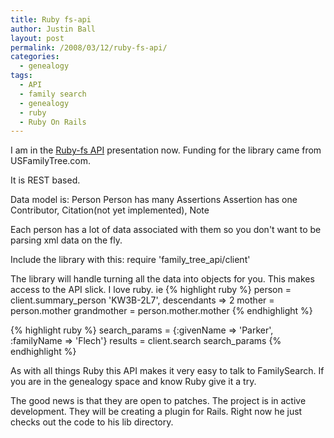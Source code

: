 ```yaml
---
title: Ruby fs-api
author: Justin Ball
layout: post
permalink: /2008/03/12/ruby-fs-api/
categories:
  - genealogy
tags:
  - API
  - family search
  - genealogy
  - ruby
  - Ruby On Rails
---
```


I am in the <a href="http://code.google.com/p/ruby-fs-api/">Ruby-fs API</a> presentation now.  Funding for the library came from USFamilyTree.com.

It is REST based.

Data model is:
Person
Person has many Assertions
Assertion has one Contributor, Citation(not yet implemented), Note

Each person has a lot of data associated with them so you don't want to be parsing xml data on the fly.

Include the library with this:
require 'family_tree_api/client'

The library will handle turning all the data into objects for you.  This makes access to the API slick.  I love ruby.
ie
{% highlight ruby %}
person = client.summary_person 'KW3B-2L7', descendants => 2
mother = person.mother
grandmother = person.mother.mother
{% endhighlight %}

{% highlight ruby %}
search_params = {:givenName => 'Parker', :familyName => 'Flech'}
results = client.search search_params
{% endhighlight %}

As with all things Ruby this API makes it very easy to talk to FamilySearch.  If you are in the genealogy space and know Ruby give it a try.

The good news is that they are open to patches.  The project is in active development.  They will be creating a plugin for Rails.  Right now he just checks out the code to his lib directory.


